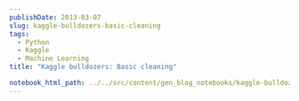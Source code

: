 ```yaml
---
publishDate: 2013-03-07
slug: kaggle-bulldozers-basic-cleaning
tags:
  - Python
  - Kaggle
  - Machine Learning
title: "Kaggle bulldozers: Basic cleaning"

notebook_html_path: ../../src/content/gen_blog_notebooks/kaggle-bulldozers-basic-cleaning.html
---
```

